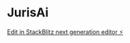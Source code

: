 # JurisAi

[Edit in StackBlitz next generation editor ⚡️](https://stackblitz.com/~/github.com/Bareaa/JurisAi)